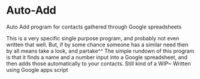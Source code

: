 # Auto-Add
Auto Add program for contacts gathered through Google spreadsheets

This is a very specific single purpose program, and probably not even written that well. But, if by some chance someone has a similar need then by all means take a look, and partake^^
The simple rundown of this program is that it finds a name and a number input into a Google spreadsheet, and then adds those automatically to your contacts. Still kind of a WIP~
Written using Google apps script
